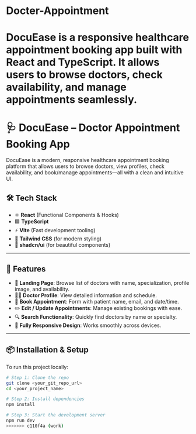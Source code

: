  
# Docter-Appointment
DocuEase is a responsive healthcare appointment booking app built with React and TypeScript. It allows users to browse doctors, check availability, and manage appointments seamlessly.
=======
# 🩺 DocuEase – Doctor Appointment Booking App

DocuEase is a modern, responsive healthcare appointment booking platform that allows users to browse doctors, view profiles, check availability, and book/manage appointments—all with a clean and intuitive UI.


## 🛠 Tech Stack

- ⚛️ **React** (Functional Components & Hooks)
- 🟦 **TypeScript**
- ⚡ **Vite** (Fast development tooling)
- 💨 **Tailwind CSS** (for modern styling)
- 🎨 **shadcn/ui** (for beautiful components)

---

## 📸 Features

- 🏥 **Landing Page**: Browse list of doctors with name, specialization, profile image, and availability.
- 👨‍⚕️ **Doctor Profile**: View detailed information and schedule.
- 📅 **Book Appointment**: Form with patient name, email, and date/time.
- ✏️ **Edit / Update Appointments**: Manage existing bookings with ease.
- 🔍 **Search Functionality**: Quickly find doctors by name or specialty.
- 📱 **Fully Responsive Design**: Works smoothly across devices.

---

## 📦 Installation & Setup

To run this project locally:

```bash
# Step 1: Clone the repo
git clone <your_git_repo_url>
cd <your_project_name>

# Step 2: Install dependencies
npm install

# Step 3: Start the development server
npm run dev
>>>>>>> c110f4a (work)
